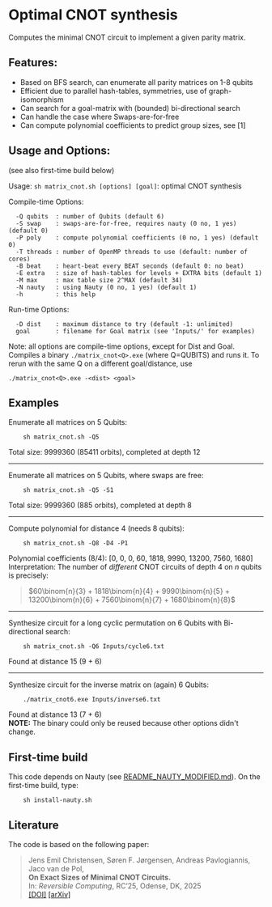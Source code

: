 # Optimal CNOT synthesis

Computes the minimal CNOT circuit to implement a given parity matrix.

## Features:
- Based on BFS search, can enumerate all parity matrices on 1-8 qubits
- Efficient due to parallel hash-tables, symmetries, use of graph-isomorphism
- Can search for a goal-matrix with (bounded) bi-directional search
- Can handle the case where Swaps-are-for-free
- Can compute polynomial coefficients to predict group sizes, see [1]

## Usage and Options:
(see also first-time build below)

Usage: `sh matrix_cnot.sh [options] [goal]`: optimal CNOT synthesis  

Compile-time Options:
```
  -Q qubits  : number of Qubits (default 6)
  -S swap    : swaps-are-for-free, requires nauty (0 no, 1 yes) (default 0)
  -P poly    : compute polynomial coefficients (0 no, 1 yes) (default 0)
  -T threads : number of OpenMP threads to use (default: number of cores)
  -B beat    : heart-beat every BEAT seconds (default 0: no beat)
  -E extra   : size of hash-tables for levels + EXTRA bits (default 1)
  -M max     : max table size 2^MAX (default 34)
  -N nauty   : using Nauty (0 no, 1 yes) (default 1)
  -h         : this help
```
Run-time Options:
```
  -D dist    : maximum distance to try (default -1: unlimited)
  goal       : filename for Goal matrix (see 'Inputs/' for examples)
```

Note: all options are compile-time options, except for Dist and Goal.
Compiles a binary `./matrix_cnot<Q>.exe` (where Q=QUBITS) and runs it.
To rerun with the same Q on a different goal/distance, use 

    ./matrix_cnot<Q>.exe -<dist> <goal>

## Examples

Enumerate all matrices on 5 Qubits:

```
    sh matrix_cnot.sh -Q5
```
Total size: 9999360 (85411 orbits), completed at depth 12

---

Enumerate all matrices on 5 Qubits, where swaps are free:
```
    sh matrix_cnot.sh -Q5 -S1
```
Total size: 9999360 (885 orbits), completed at depth 8

---

Compute polynomial for distance 4 (needs 8 qubits):
```
    sh matrix_cnot.sh -Q8 -D4 -P1
```
Polynomial coefficients (8/4): [0, 0, 0, 60, 1818, 9990, 13200, 7560, 1680]  
Interpretation: The number of *different* CNOT circuits of depth 4 on $n$ qubits is precisely:

>$60\binom{n}{3} + 1818\binom{n}{4} + 9990\binom{n}{5} + 13200\binom{n}{6} + 7560\binom{n}{7} + 1680\binom{n}{8}$

---

Synthesize circuit for a long cyclic permutation on 6 Qubits with Bi-directional search:
```
    sh matrix_cnot.sh -Q6 Inputs/cycle6.txt
```
Found at distance 15 (9 + 6)

---

Synthesize circuit for the inverse matrix on (again) 6 Qubits:
```
    ./matrix_cnot6.exe Inputs/inverse6.txt
```
Found at distance 13 (7 + 6)  
**NOTE:** The binary could only be reused because other options didn't change.


## First-time build

This code depends on Nauty (see [README_NAUTY_MODIFIED.md](nauty/README_NAUTY_MODIFIED.md)). On the first-time build, type:

```
    sh install-nauty.sh
```

## Literature

The code is based on the following paper:

>Jens Emil Christensen, Søren F. Jørgensen, Andreas Pavlogiannis, Jaco van de Pol,  
**On Exact Sizes of Minimal CNOT Circuits.**  
In: *Reversible Computing*, RC’25, Odense, DK, 2025  
[[DOI]](https://doi.org/10.1007/978-3-031-97063-4_6) [[arXiv]](https://arxiv.org/abs/2503.01467)
